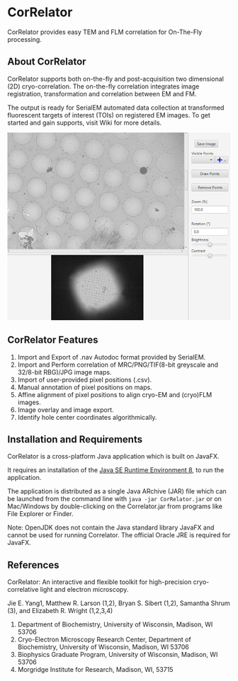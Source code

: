 # CorRelator
CorRelator provides easy TEM and FLM correlation for On-The-Fly processing.


## About CorRelator
CorRelator supports both on-the-fly and post-acquisition two dimensional (2D) cryo-correlation. The on-the-fly correlation integrates image registration, transformation and correlation between EM and FM.

The output is ready for SerialEM automated data collection at transformed fluorescent targets of interest (TOIs) on registered EM images. To get started and gain supports, visit Wiki for more details.

![Map View](images/mapview.png)

## CorRelator Features 

1. Import and Export of .nav Autodoc format provided by SerialEM.
2. Import and Perform correlation of MRC/PNG/TIF(8-bit greyscale and 32/8-bit RBG)/JPG image maps.
3. Import of user-provided pixel positions (.csv).
4. Manual annotation of pixel positions on maps.
5. Affine alignment of pixel positions to align cryo-EM and (cryo)FLM images.
6. Image overlay and image export.
7. Identify hole center coordinates algorithmically. 

## Installation and Requirements
CorRelator is a cross-platform Java application which is built on JavaFX.

It requires an installation of the [Java SE Runtime Environment 8](https://www.oracle.com/java/technologies/javase-jre8-downloads.html), to run the application.

The application is distributed as a single Java ARchive (JAR) file which can be launched from the command line with `java -jar CorRelator.jar` or on Mac/Windows by double-clicking on the Correlator.jar from programs like File Explorer or Finder.

Note: OpenJDK does not contain the Java standard library JavaFX and cannot be used for running Correlator. The official Oracle JRE is required for JavaFX.

## References

CorRelator: An interactive and flexible toolkit for high-precision cryo-correlative light and electron microscopy.

Jie E. Yang1, Matthew R. Larson (1,2), Bryan S. Sibert (1,2), Samantha Shrum (3), and Elizabeth R. Wright (1,2,3,4) 

1. Department of Biochemistry, University of Wisconsin, Madison, WI 53706
2. Cryo-Electron Microscopy Research Center, Department of Biochemistry, University of Wisconsin, Madison, WI 53706
3. Biophysics Graduate Program, University of Wisconsin, Madison, WI 53706
4. Morgridge Institute for Research, Madison, WI, 53715


